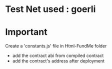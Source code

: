 # Test Net used : goerli

# Important

Create a 'constants.js' file in Html-FundMe folder

- add the contract abi from compiled contract
- add the contract's address after deployment
